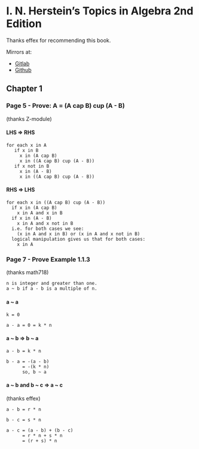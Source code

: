 # I. N. Herstein’s Topics in Algebra 2nd Edition

Thanks effex for recommending this book.

Mirrors at:

* [Gitlab][gitlab-mirror]
* [Github][github-mirror]

## Chapter 1

### Page 5 - Prove: A = (A cap B) cup (A - B)

(thanks Z-module)

#### LHS => RHS

```
for each x in A
   if x in B
     x in (A cap B)
     x in ((A cap B) cup (A - B))
   if x not in B
     x in (A - B)
     x in ((A cap B) cup (A - B))
```

#### RHS => LHS

```
for each x in ((A cap B) cup (A - B))
  if x in (A cap B)
    x in A and x in B
  if x in (A - B)
    x in A and x not in B
  i.e. for both cases we see:
    (x in A and x in B) or (x in A and x not in B)
  logical manipulation gives us that for both cases:
    x in A
```

### Page 7 - Prove Example 1.1.3

(thanks math718)

```
n is integer and greater than one.
a ~ b if a - b is a multiple of n.
```

#### a ~ a

```
k = 0

a - a = 0 = k * n
```

#### a ~ b => b ~ a

```
a - b = k * n

b - a = -(a - b)
      = -(k * n)
      so, b ~ a
```

#### a ~ b and b ~ c => a ~ c

(thanks effex)

```
a - b = r * n

b - c = s * n

a - c = (a - b) + (b - c)
      = r * n + s * n
      = (r + s) * n
```

[gitlab-mirror]: <https://gitlab.com/yuvallanger/i-n-herstein.git>
[github-mirror]: <https://github.com/yuvallanger/i-n-herstein.git>
